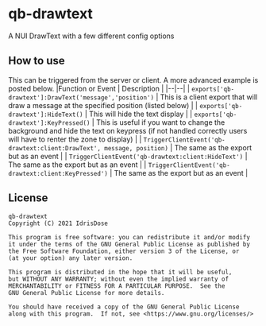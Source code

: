 # qb-drawtext

A NUI DrawText with a few different config options

## How to use

This can be triggered from the server or client. A more advanced example is posted below.
|Function or Event | Description |
|--|--|
| `exports['qb-drawtext']:DrawText('message','position')` | This is a client export that will draw a message at the specified position (listed below) |
| `exports['qb-drawtext']:HideText()` | This will hide the text display |
| `exports['qb-drawtext']:KeyPressed()` | This is useful if you want to change the background and hide the text on keypress (if not handled correctly users will have to renter the zone to display) |
| `TriggerClientEvent('qb-drawtext:client:DrawText', message, position)` | The same as the export but as an event |
| `TriggerClientEvent('qb-drawtext:client:HideText')` | The same as the export but as an event |
| `TriggerClientEvent('qb-drawtext:client:KeyPressed')` | The same as the export but as an event |

## License

    qb-drawtext
    Copyright (C) 2021 IdrisDose

    This program is free software: you can redistribute it and/or modify
    it under the terms of the GNU General Public License as published by
    the Free Software Foundation, either version 3 of the License, or
    (at your option) any later version.

    This program is distributed in the hope that it will be useful,
    but WITHOUT ANY WARRANTY; without even the implied warranty of
    MERCHANTABILITY or FITNESS FOR A PARTICULAR PURPOSE.  See the
    GNU General Public License for more details.

    You should have received a copy of the GNU General Public License
    along with this program.  If not, see <https://www.gnu.org/licenses/>